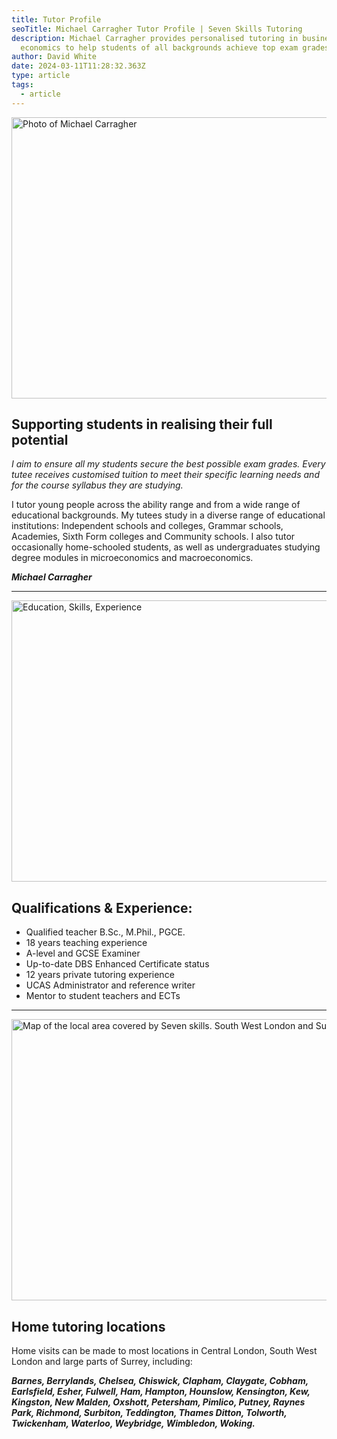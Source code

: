 ```yaml
---
title: Tutor Profile
seoTitle: Michael Carragher Tutor Profile | Seven Skills Tutoring
description: Michael Carragher provides personalised tutoring in business and
  economics to help students of all backgrounds achieve top exam grades.
author: David White
date: 2024-03-11T11:28:32.363Z
type: article
tags:
  - article
---
```

<img src="/_includes/static/img/profile.avif" alt="Photo of Michael Carragher" title="Photo of Michael Carragher" class="Right" width="600px" height="450px" loading="lazy"/>

## Supporting students in realising their full potential

*I aim to ensure all my students secure the best possible exam grades. Every tutee receives customised tuition to meet their specific learning needs and for the course syllabus they are studying.*

I tutor young people across the ability range and from a wide range of educational backgrounds. My tutees study in a diverse range of educational institutions: Independent schools and colleges, Grammar schools, Academies, Sixth Form colleges and Community schools. I also tutor occasionally home-schooled students, as well as undergraduates studying degree modules in microeconomics and macroeconomics.

***Michael Carragher***

- - -

<img src="/_includes/static/img/education-skills-experience.avif" alt="Education, Skills, Experience" title="Education, Skills, Experience" class="Left" width="600px" height="450px" loading="lazy"/>

## Qualifications & Experience:

* Qualified teacher B.Sc., M.Phil., PGCE.
* 18 years teaching experience
* A-level and GCSE Examiner
* Up-to-date DBS Enhanced Certificate status
* 12 years private tutoring experience
* UCAS Administrator and reference writer
* Mentor to student teachers and ECTs

- - -

<img src="/_includes/static/img/map.avif" alt="Map of the local area covered by Seven skills.  South West London and Surrey" title="Map of the local area covered by Seven skills.  South West London and Surrey" class="Right" width="600px" height="450px" loading="lazy"/>

## Home tutoring locations

Home visits can be made to most locations in Central London, South West London and large parts of Surrey, including:

***Barnes, Berrylands, Chelsea, Chiswick, Clapham, Claygate, Cobham, Earlsfield, Esher, Fulwell, Ham, Hampton, Hounslow, Kensington, Kew, Kingston, New Malden, Oxshott, Petersham, Pimlico, Putney, Raynes Park, Richmond, Surbiton, Teddington, Thames Ditton, Tolworth, Twickenham, Waterloo, Weybridge, Wimbledon, Woking.***
